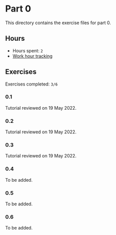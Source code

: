 # Part 0

This directory contains the exercise files for part 0.

## Hours

- Hours spent: `2`
- [Work hour tracking](hours.md)

## Exercises

Exercises completed: `3/6`

### 0.1

Tutorial reviewed on 19 May 2022.

### 0.2

Tutorial reviewed on 19 May 2022.

### 0.3

Tutorial reviewed on 19 May 2022.

### 0.4

To be added.

### 0.5

To be added.

### 0.6

To be added.
